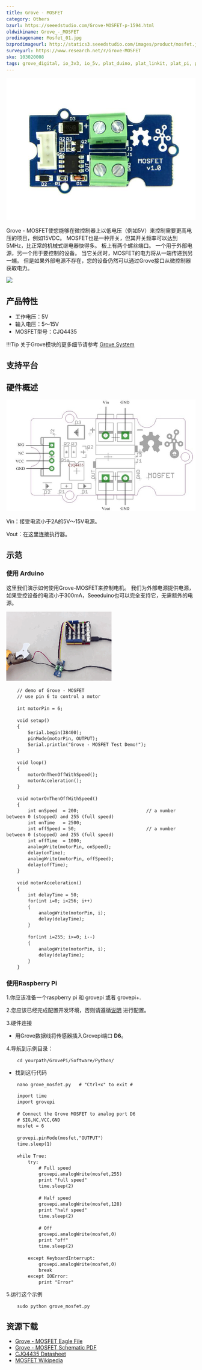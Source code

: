```yaml
---
title: Grove - MOSFET
category: Others
bzurl: https://seeedstudio.com/Grove-MOSFET-p-1594.html
oldwikiname: Grove_-_MOSFET
prodimagename: Mosfet_01.jpg
bzprodimageurl: http://statics3.seeedstudio.com/images/product/mosfet.jpg
surveyurl: https://www.research.net/r/Grove-MOSFET
sku: 103020008
tags: grove_digital, io_3v3, io_5v, plat_duino, plat_linkit, plat_pi, plat_bbg
---
```


![](https://raw.githubusercontent.com/SeeedDocument/Grove-MOSFET/master/img/Mosfet_01.jpg)

Grove - MOSFET使您能够在微控制器上以低电压（例如5V）来控制需要更高电压的项目，例如15VDC。 MOSFET也是一种开关，但其开关频率可以达到5MHz，比正常的机械式继电器快得多。 板上有两个螺丝端口。 一个用于外部电源，另一个用于要控制的设备。 当它关闭时，MOSFET的电力将从一端传递到另一端。 但是如果外部电源不存在，您的设备仍然可以通过Grove接口从微控制器获取电力。

[![](https://github.com/SeeedDocument/wiki_chinese/raw/master/docs/images/click_to_buy.PNG)](https://item.taobao.com/item.htm?spm=a1z10.3-c.w4002-11172317909.10.3ff19e11BQ34EK&id=45573744942)

产品特性
-------------

- 工作电压：5V
- 输入电压：5〜15V
- MOSFET型号：CJQ4435

!!!Tip
    关于Grove模块的更多细节请参考 [Grove System](http://seeed.wiki/Grove_System/)

支持平台
-------------------

硬件概述
-----------------

![](https://raw.githubusercontent.com/SeeedDocument/Grove-MOSFET/master/img/MOSFET_Interface_Function.jpg)

Vin：接受电流小于2A的5V〜15V电源。

Vout：在这里连接执行器。

示范
-------------

### 使用 Arduino

这里我们演示如何使用Grove-MOSFET来控制电机。 我们为外部电源提供电源，如果受控设备的电流小于300mA，Seeeduino也可以完全支持它，无需额外的电源。

![](https://raw.githubusercontent.com/SeeedDocument/Grove-MOSFET/master/img/Static_image.gif)

```
    // demo of Grove - MOSFET
    // use pin 6 to control a motor

    int motorPin = 6;

    void setup()
    {
        Serial.begin(38400);
        pinMode(motorPin, OUTPUT);
        Serial.println("Grove - MOSFET Test Demo!");
    }

    void loop()
    {
        motorOnThenOffWithSpeed();
        motorAcceleration();
    }

    void motorOnThenOffWithSpeed()
    {
        int onSpeed  = 200;                         // a number between 0 (stopped) and 255 (full speed)
        int onTime   = 2500;
        int offSpeed = 50;                          // a number between 0 (stopped) and 255 (full speed)
        int offTime  = 1000;
        analogWrite(motorPin, onSpeed);
        delay(onTime);
        analogWrite(motorPin, offSpeed);
        delay(offTime);
    }

    void motorAcceleration()
    {
        int delayTime = 50;
        for(int i=0; i<256; i++)
        {
            analogWrite(motorPin, i);
            delay(delayTime);
        }

        for(int i=255; i>=0; i--)
        {
            analogWrite(motorPin, i);
            delay(delayTime);
        }
    }
```

### 使用Raspberry Pi

1.你应该准备一个raspberry pi 和  grovepi 或者 grovepi+.

2.您应该已经完成配置开发环境，否则请遵循[说明](http://wiki.seeed.cc/GrovePi_Plus/) 进行配置。

3.硬件连接

-   用Grove数据线将传感器插入Grovepi端口 **D6**。

4.导航到示例目录：
```
    cd yourpath/GrovePi/Software/Python/
```
-   找到这行代码
```
    nano grove_mosfet.py   # "Ctrl+x" to exit #
```
```
    import time
    import grovepi

    # Connect the Grove MOSFET to analog port D6
    # SIG,NC,VCC,GND
    mosfet = 6

    grovepi.pinMode(mosfet,"OUTPUT")
    time.sleep(1)

    while True:
        try:
            # Full speed
            grovepi.analogWrite(mosfet,255)
            print "full speed"
            time.sleep(2)

            # Half speed
            grovepi.analogWrite(mosfet,128)
            print "half speed"
            time.sleep(2)

            # Off
            grovepi.analogWrite(mosfet,0)
            print "off"
            time.sleep(2)

        except KeyboardInterrupt:
            grovepi.analogWrite(mosfet,0)
            break
        except IOError:
            print "Error"
```

5.运行这个示例
```
    sudo python grove_mosfet.py
```

资源下载
---------

- [Grove - MOSFET Eagle File](https://raw.githubusercontent.com/SeeedDocument/Grove-MOSFET/master/res/Grove-MOSFET_Eagle_File.zip)
- [Grove - MOSFET Schematic PDF](https://github.com/SeeedDocument/Grove-MOSFET/raw/master/res/Grove%20-%20MOSFET%20.pdf)
- [CJQ4435 Datasheet](https://raw.githubusercontent.com/SeeedDocument/Grove-MOSFET/master/res/CJQ4435.pdf)
- [MOSFET Wikipedia](http://en.wikipedia.org/wiki/MOSFET)

<!-- This Markdown file was created from http://www.seeedstudio.com/wiki/Grove_-_MOSFET -->
